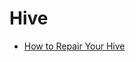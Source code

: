# Hive

* [How to Repair Your Hive](https://www.jrplumbingandheatingltd.co.uk/faq/how-to-re-pair-your-hive/)
